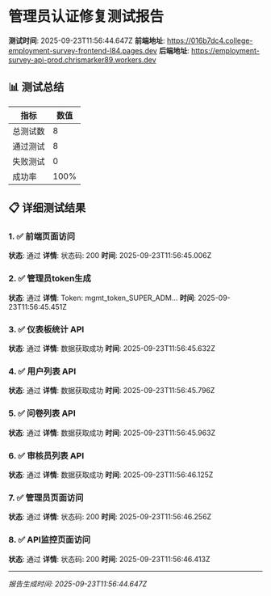 # 管理员认证修复测试报告

**测试时间**: 2025-09-23T11:56:44.647Z
**前端地址**: https://016b7dc4.college-employment-survey-frontend-l84.pages.dev
**后端地址**: https://employment-survey-api-prod.chrismarker89.workers.dev

## 📊 测试总结

| 指标 | 数值 |
|------|------|
| 总测试数 | 8 |
| 通过测试 | 8 |
| 失败测试 | 0 |
| 成功率 | 100% |

## 📋 详细测试结果

### 1. ✅ 前端页面访问

**状态**: 通过
**详情**: 状态码: 200
**时间**: 2025-09-23T11:56:45.006Z

### 2. ✅ 管理员token生成

**状态**: 通过
**详情**: Token: mgmt_token_SUPER_ADM...
**时间**: 2025-09-23T11:56:45.451Z

### 3. ✅ 仪表板统计 API

**状态**: 通过
**详情**: 数据获取成功
**时间**: 2025-09-23T11:56:45.632Z

### 4. ✅ 用户列表 API

**状态**: 通过
**详情**: 数据获取成功
**时间**: 2025-09-23T11:56:45.796Z

### 5. ✅ 问卷列表 API

**状态**: 通过
**详情**: 数据获取成功
**时间**: 2025-09-23T11:56:45.963Z

### 6. ✅ 审核员列表 API

**状态**: 通过
**详情**: 数据获取成功
**时间**: 2025-09-23T11:56:46.125Z

### 7. ✅ 管理员页面访问

**状态**: 通过
**详情**: 状态码: 200
**时间**: 2025-09-23T11:56:46.256Z

### 8. ✅ API监控页面访问

**状态**: 通过
**详情**: 状态码: 200
**时间**: 2025-09-23T11:56:46.413Z


---
*报告生成时间: 2025-09-23T11:56:44.647Z*
